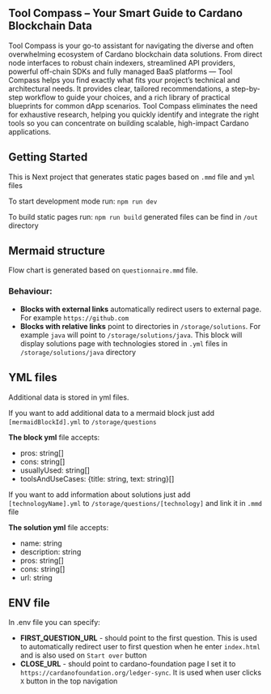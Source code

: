 ## Tool Compass – Your Smart Guide to Cardano Blockchain Data

Tool Compass is your go-to assistant for navigating the diverse and often overwhelming ecosystem of Cardano blockchain data solutions. From direct node interfaces to robust chain indexers, streamlined API providers,  powerful off-chain SDKs and fully managed BaaS platforms — Tool Compass helps you find exactly what fits your project’s technical and architectural needs. It provides clear, tailored recommendations, a step-by-step workflow to guide your choices, and a rich library of practical blueprints for common dApp scenarios. Tool Compass eliminates the need for exhaustive research, helping you quickly identify and integrate the right tools so you can concentrate on building scalable, high-impact Cardano applications.

## Getting Started

This is Next project that generates static pages based on `.mmd` file and `yml` files

To start development mode run:
`npm run dev`

To build static pages run: `npm run build` generated files can be find in `/out` directory

## Mermaid structure

Flow chart is generated based on `questionnaire.mmd` file.

### Behaviour:

- **Blocks with external links** automatically redirect users to external page. For example `https://github.com`
- **Blocks with relative links** point to directories in `/storage/solutions`. For example `java` will point to `/storage/solutions/java`. This block will display solutions page with technologies stored in `.yml` files in `/storage/solutions/java` directory

## YML files

Additional data is stored in yml files.

If you want to add additional data to a mermaid block just add `[mermaidBlockId].yml` to `/storage/questions`

**The block yml** file accepts:
- pros: string[]
- cons: string[]
- usuallyUsed: string[]
- toolsAndUseCases: {title: string, text: string}[]

If you want to add information about solutions just add `[technologyName].yml` to `/storage/questions/[technology]` and link it in `.mmd` file

**The solution yml** file accepts:
- name: string
- description: string
- pros: string[]
- cons: string[]
- url: string

## ENV file
In .env file you can specify:

- **FIRST_QUESTION_URL** - should point to the first question. This is used to automatically redirect user to first question when he enter `index.html` and is also used on `Start over` button 
- **CLOSE_URL** - should point to cardano-foundation page I set it to `https://cardanofoundation.org/ledger-sync`. It is used when user clicks `X` button in the top navigation


